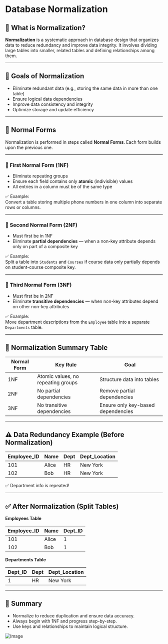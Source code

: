 # Database Normalization

## 🧾 What is Normalization?

**Normalization** is a systematic approach in database design that organizes data to reduce redundancy and improve data integrity. It involves dividing large tables into smaller, related tables and defining relationships among them.

---

## 🎯 Goals of Normalization
- Eliminate redundant data (e.g., storing the same data in more than one table)
- Ensure logical data dependencies
- Improve data consistency and integrity
- Optimize storage and update efficiency

---

## 📐 Normal Forms

Normalization is performed in steps called **Normal Forms**. Each form builds upon the previous one.

---

### 🔹 First Normal Form (1NF)
- Eliminate repeating groups
- Ensure each field contains only **atomic** (indivisible) values
- All entries in a column must be of the same type

✅ Example:  
Convert a table storing multiple phone numbers in one column into separate rows or columns.

---

### 🔹 Second Normal Form (2NF)
- Must first be in 1NF
- Eliminate **partial dependencies** — when a non-key attribute depends only on part of a composite key

✅ Example:  
Split a table into `Students` and `Courses` if course data only partially depends on student-course composite key.

---

### 🔹 Third Normal Form (3NF)
- Must first be in 2NF
- Eliminate **transitive dependencies** — when non-key attributes depend on other non-key attributes

✅ Example:  
Move department descriptions from the `Employee` table into a separate `Departments` table.

---

## 🧱 Normalization Summary Table

| Normal Form | Key Rule                                    | Goal                                  |
|-------------|---------------------------------------------|----------------------------------------|
| 1NF         | Atomic values, no repeating groups          | Structure data into tables             |
| 2NF         | No partial dependencies                     | Remove partial dependencies            |
| 3NF         | No transitive dependencies                  | Ensure only key-based dependencies     |

---

## ⚠️ Data Redundancy Example (Before Normalization)

| Employee_ID | Name   | Dept   | Dept_Location |
|-------------|--------|--------|----------------|
| 101         | Alice  | HR     | New York       |
| 102         | Bob    | HR     | New York       |

✅ Department info is repeated!

---

## ✅ After Normalization (Split Tables)

**Employees Table**

| Employee_ID | Name   | Dept_ID |
|-------------|--------|---------|
| 101         | Alice  | 1       |
| 102         | Bob    | 1       |

**Departments Table**

| Dept_ID | Dept   | Dept_Location |
|---------|--------|----------------|
| 1       | HR     | New York       |

---

## 🧠 Summary

- Normalize to reduce duplication and ensure data accuracy.
- Always begin with 1NF and progress step-by-step.
- Use keys and relationships to maintain logical structure.


![Image](https://github.com/user-attachments/assets/867afed8-288c-48d5-b0aa-f1c9f2ad2451)
